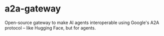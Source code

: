 # a2a-gateway
Open-source gateway to make AI agents interoperable using Google's A2A protocol – like Hugging Face, but for agents.
